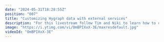 ```yaml
---
date: "2024-05-31T18:28:55Z"
position: "007"
title: "Customizing Hygraph data with external services"
description: "For this livestream follow Tim and Niki to learn how to customize data with Hygraph and third party services!\n\n\rAsk us any questions in the chat and join the community: https://slack.hygraph.com"
image: "https://i.ytimg.com/vi/OmBPIXxX-3E/maxresdefault.jpg"
videoId: "OmBPIXxX-3E"
---
```


